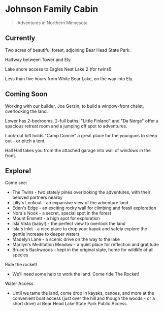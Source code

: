 # Johnson Family Cabin

> Adventures in Northern Minnesota

## Currently

Two acres of beautiful forest, adjoining Bear Head State Park. 

Halfway between Tower and Ely.

Lake shore access to Eagles Nest Lake 2 (for twins!)

Less than five hours from White Bear Lake, on the way into Ely. 

## Coming Soon

Working with our builder, Joe Gerzin, to build a window-front chalet, overlooking the land. 

Lower has 2-bedrooms, 2-full baths: "Little Finland" and "Da Norge" offer a spacious retreat room and a jumping off spot to adventures.

Look-out loft holds "Camp Connie" a great place for the younguns to sleep out - or pitch a tent. 

Hall Hall takes you from the attached garage into wall of windows in the front. 



## Explore!

Come see:

- The Twins - two stately pines overlooking the adventures, with their beloved partners nearby
- Lilly's Lookout - an expansive view of the adventure land
- Eden's Edge - an exciting rocky wall for climbing and fossil exploration
- Nora's Nook - a secret, special spot in the forest 
- Mount Emmett - a high spot for exploration
- Isla Vista (baby!) - the perfect view to overlook the land
- Isla's Inlet - a nice place to drop your kayak and safely explore the gentle increase to deeper waters
- Madelyn Lane - a scenic drive on the way to the lake
- Marilyn's Meditation Meadow - a quiet place for reflection and gratitude
- Bruce's Backwoods - kept in the original state, home for wildlife of all species

Ride the rocket!

- We'll need some help to work the land. Come ride The Rocket!

Water Access

- Until we tame the land, come drop in kayaks, canoes, and more at the convenient boat access (just over the hill and though the woods - or a short drive) at Bear Head Lake State Park Public Access.





